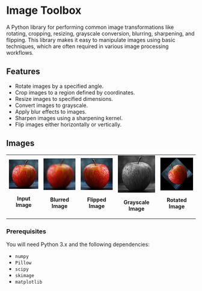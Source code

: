 # Image Toolbox

A Python library for performing common image transformations like rotating, cropping, resizing, grayscale conversion, blurring, sharpening, and flipping. This library makes it easy to manipulate images using basic techniques, which are often required in various image processing workflows.

## Features
- Rotate images by a specified angle.
- Crop images to a region defined by coordinates.
- Resize images to specified dimensions.
- Convert images to grayscale.
- Apply blur effects to images.
- Sharpen images using a sharpening kernel.
- Flip images either horizontally or vertically.

## Images

<table>
  <tr>
    <td align="center">
      <img src="https://github.com/ApoorvVats181/image-toolbox/blob/master/Images/input_image.jpg" width="200" alt="Input Image">
      <p><strong>Input Image</strong></p>
    </td>
    <td align="center">
      <img src="https://github.com/ApoorvVats181/image-toolbox/blob/master/Images/blurred_image.jpg" width="200" alt="Blurred Image">
      <p><strong>Blurred Image</strong></p>
    </td>
    <td align="center">
      <img src="https://github.com/ApoorvVats181/image-toolbox/blob/master/Images/flipped_image.jpg" width="200" alt="Flipped Image">
      <p><strong>Flipped Image</strong></p>
    </td>
    <td align="center">
      <img src="https://github.com/ApoorvVats181/image-toolbox/blob/master/Images/grayscale_image.jpg" width="200" alt="Grayscale Image">
      <p><strong>Grayscale Image</strong></p>
    </td>
    <td align="center">
      <img src="https://github.com/ApoorvVats181/image-toolbox/blob/master/Images/rotated_image.jpg" width="200" alt="Rotated Image">
      <p><strong>Rotated Image</strong></p>
    </td>
  </tr>
</table>

### Prerequisites

You will need Python 3.x and the following dependencies:

- `numpy`
- `Pillow`
- `scipy`
- `skimage`
- `matplotlib`
